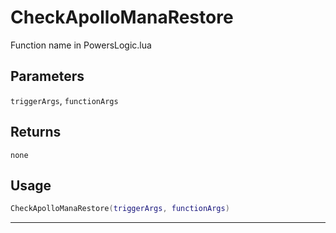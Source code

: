 # CheckApolloManaRestore
Function name in PowersLogic.lua
## Parameters
`triggerArgs`, `functionArgs`
## Returns
`none`
## Usage
```lua
CheckApolloManaRestore(triggerArgs, functionArgs)
```
---
